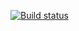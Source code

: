[![Build status](https://ci.appveyor.com/api/projects/status/u32x4v7fbxl9bb3j/branch/master?svg=true)](https://ci.appveyor.com/project/xXInnaXx/rest/branch/master)

